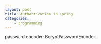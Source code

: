 ```yaml
---
layout: post
title: Authentication in spring.
categories: 
    - programming
---
```


password encoder: BcryptPasswordEncoder.